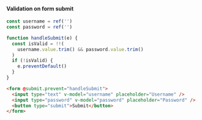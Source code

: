 #### Validation on form submit

```js
const username = ref('')
const password = ref('')

function handleSubmit(e) {
  const isValid = !!(
    username.value.trim() && password.value.trim()
  )
  if (!isValid) {
    e.preventDefault()
  }
}
```

```html
<form @submit.prevent="handleSubmit">
  <input type="text" v-model="username" placeholder="Username" />
  <input type="password" v-model="password" placeholder="Password" />
  <button type="submit">Submit</button>
</form>
```


<aside class="notes">

</aside>
